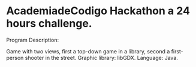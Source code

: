 # AcademiadeCodigo Hackathon a 24 hours challenge.

Program Description:

Game with two views, first a top-down game in a library, second a first-person shooter in the street.
Graphic library: libGDX.
Language: Java.


